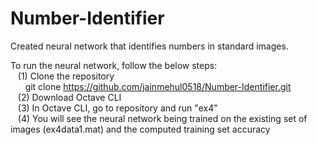 # Number-Identifier
Created neural network that identifies numbers in standard images.

To run the neural network, follow the below steps:  
&nbsp;&nbsp;&nbsp;(1) Clone the repository  
&nbsp;&nbsp;&nbsp;&nbsp;&nbsp;&nbsp;git clone https://github.com/jainmehul0518/Number-Identifier.git  
&nbsp;&nbsp;&nbsp;(2) Download Octave CLI  
&nbsp;&nbsp;&nbsp;(3) In Octave CLI, go to repository and run "ex4"  
&nbsp;&nbsp;&nbsp;(4) You will see the neural network being trained on the existing set of images (ex4data1.mat) and the computed training set accuracy
